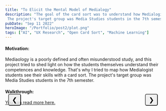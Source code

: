 ```yaml
---
title: "To Elicit the Mental Model of Medialogy"
description: "The goal of the card sort was to understand how Medialogist students view their skill sets.
 The project's target group was Media Studies students in the 7th semester."
pubDate: "Sep 11 2022"
heroImage: "/Portfolio/post2/plot.png"
tags: ["AI", "UX Research", "Open Card Sort", "Machine Learning"]
---
```

<!DOCTYPE html>
<html>
<head>
    <style>
        .mySlides {
            display: none;
        }
        .slideshow-container {
            max-width: auto;
            position: relative;
            margin: auto;
            max-height: 40vh; /* Keeps the container height consistent */
        }
        .slideshow-container img {
            width: auto; /* Image width adjusts based on container */
            max-height: 39vh;
        }
        /* Styles for navigation buttons */
        .nav-btn {
            position: absolute;
            top: 0%;
            transform: translateY(-50%);
            background-color: rgba(238, 238, 238, 0.8);
            color: black;
            cursor: pointer;
            font-size: 20px;
            padding: 5px 10px;
            z-index: 99;
            border-radius: 5px;
        }
        .nav-btn:hover {
            background-color: rgb(97, 97, 97);
            color: white;
        }
        .nav-prev {
            left: 10px;
        }
        .nav-next {
            right: 10px;
        }
    </style>
</head>
<body>
    <h4>Motivation:</h4>
        <p>
            Mediaology is a poorly defined and often misunderstood study, and this project tried to shed light on how the students themselves understand their competences and knowledge. That's why I tried to map how Medialogist students see their skills with a card sort. The project's target group was Media Studies students in the 7th semester.
        </p>
    <h4>Walkthrough:</h4>
    <div class="slideshow-container">
        <img class="mySlides" src="/Portfolio/post2/padlet2.jpg">
        <img class="mySlides" src="/Portfolio/post2/Picture1.png">
        <img class="mySlides" src="/Portfolio/post2/Picture2.png">
        <img class="mySlides" src="/Portfolio/post2/Picture3.png">
        <img class="mySlides" src="/Portfolio/post2/data1.png">
        <img class="mySlides" src="/Portfolio/post2/data2.png">
        <img class="mySlides" src="/Portfolio/post2/data3.png">
        <img class="mySlides" src="/Portfolio/post2/Picture4.png">
        <img class="mySlides" src="/Portfolio/post2/plot.png">
        <button class="nav-btn nav-prev">&#10094;</button>
        <button class="nav-btn nav-next">&#10095;</button>
    </div>
    <span id=imageText></span>
    <a href="https://drive.google.com/file/d/1lZIK004HxXRWm9noGXCy_Qyqk9v_8Fr3/view?usp=sharing" target="_blank">You can read more here.</a>

<script>
    var slideIndex = 1;
    const images = NumberOfImages()
    showSlides(slideIndex);
    
    function NumberOfImages() {
        var i;
        var slides = document.getElementsByClassName("mySlides");
        for (i = 0; i < slides.length; i++) {
        slides[i].style.display = "none";  
        }
        return slides.length
    }

    function showSlides(slideIndex) {
        var i;
        var slides = document.getElementsByClassName("mySlides");
        for (i = 0; i < slides.length; i++) {
            slides[i].style.display = "none";  
        }
        //slideIndex++;
        if (slideIndex > slides.length) {slideIndex = 1}    
        slides[slideIndex-1].style.display = "block";
        changeSpanText(slideIndex)
    }

    function nextImg() {
        if (slideIndex == images) {slideIndex = 1}
        else
        slideIndex = slideIndex + 1
        showSlides(slideIndex)
        changeSpanText(slideIndex)
    }

    function previousImg() {
        if (slideIndex == 1) {slideIndex = images}
        else
        slideIndex = slideIndex - 1
        showSlides(slideIndex)
        changeSpanText(slideIndex)
    }

    document.querySelector(".nav-next").addEventListener("click", nextImg);
    document.querySelector(".nav-prev").addEventListener("click", previousImg);

     // Keyboard Navigation
    document.addEventListener("keydown", function(event) {
        switch (event.key) {
            case "ArrowRight":
                nextImg();
                break;
            case "ArrowLeft":
                previousImg();
                break;
        }
    });

    function changeSpanText(imageIndex) {
        // Selecting the span element by its ID
        var spanElement = document.getElementById('imageText');
        var index = imageIndex - 1
        const imageTextArray = [
            "<b>Brainstorm on Padlet:</b> During a workshop, we brainstormed about 150 competencies, which I filtered down to 93, which I used in an open card sort.",
            "<b>Open Card Sort in Miro:</b> 15 participants were given written instructions and an example of a sorting. The cards were divided into three piles to make it more manageable.",
            "<b>Card Sort:</b> See pictures 3 and 4 for some examples.",
            "<b>Card Sort:</b> See pictures 3 and 4 for some examples",
            "<b>Standardization of Category Names:</b> 30 terms were identified.",
            "<b>Standardization of Category Names:</b> 30 terms were identified.",
            "<b>Patterns:</b> Counting the frequency of each card per category. Now K-means cluster analysis can be applied.",
            "<b>K-means Cluster Analysis:</b> Six centroid clusters are selected through the elbow principle",
            "<b>The six centroid clusters:</b> design, project work, implementation, technical tools, research and data collection/analysis. <br><b>Reflection:</b> The reliance on quantitative data means that I do not can confirm that my understanding of their sorting is correct, as I did not conduct interviews with the participants. Furthermore, I have categorized the sortings, so my understanding of Medialogy has had an impact on the result."
        ]
        // Changing the text content of the span element
        spanElement.innerHTML = imageTextArray[index];
}
</script>
</body>
</html>
